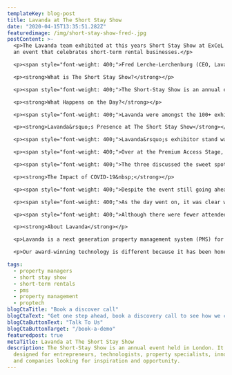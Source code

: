 ```yaml
---
templateKey: blog-post
title: Lavanda at The Short Stay Show
date: "2020-04-15T13:35:51.282Z"
featuredimage: /img/short-stay-show-fred-.jpg
postContent: >-
  <p>The Lavanda team exhibited at this years Short Stay Show at ExCeL London -
  an event that celebrates short-term rental businesses.</p>

  <p><span style="font-weight: 400;">Fred Lerche-Lerchenburg (CEO, Lavanda), Matthew Ede (Sales and Marketing Director, Greystar), Marcus Angell (Managing Director, SilverDoor Apartments).&nbsp;</span></p>

  <p><strong>What is The Short Stay Show?</strong></p>

  <p><span style="font-weight: 400;">The Short-Stay Show is an annual event held in London. It is designed for entrepreneurs, technologists, property specialists, innovators and companies looking for inspiration and opportunity.</span></p>

  <p><strong>What Happens on the Day?</strong></p>

  <p><span style="font-weight: 400;">Lavanda were amongst the 100+ exhibitors there on the day. Within the venue, there were 5 stages, hosting over 100 speakers - ranging from founders of short-term rental businesses, to experienced marketeers. With 2,000 registered visitors, it was a valuable day, full of networking and knowledge sharing.</span></p>

  <p><strong>Lavanda&rsquo;s Presence at The Short Stay Show</strong></p>

  <p><span style="font-weight: 400;">Lavanda&rsquo;s exhibitor stand was located at the front of the venue. Our team took the day to catch up with our property manager clients and partners. We also had the pleasure of meeting a wealth of new property managers and professionals in the field.</span></p>

  <p><span style="font-weight: 400;">Over at the Premium Access Stage, Fred Lerche-Lerchenburg, Lavanda&rsquo;s CEO, led the panel &lsquo;when property, hospitality and travel collide&rsquo;, alongside Matthew Ede from Greystar and Marcus Angell from SilverDoor Apartments.&nbsp;</span></p>

  <p><span style="font-weight: 400;">The three discussed the sweet spot between the three giants of property, hospitality and travel and to stay ahead of the game, it needs to serve all three in abundance. Thought-provoking points were raised about current and future demands these sectors place on our fledgling industry, and the potentially huge impact that COVID-19 may have.</span></p>

  <p><strong>The Impact of COVID-19&nbsp;</strong></p>

  <p><span style="font-weight: 400;">Despite the event still going ahead as scheduled, it was clear that all exhibitors and guests were taking extra precautions to stay safe throughout the day. The venue, ExCeL had prepared hand sanitiser stations at the entrance, and amongst the crowd there were handshakes being exchanged for elbow bumps.</span></p>

  <p><span style="font-weight: 400;">As the day went on, it was clear what the main topic of discussion was: </span><em><span style="font-weight: 400;">How will COVID-19 affect my business? </span></em><span style="font-weight: 400;">As the organisers picked up on this talking point, they decided to announce a last minute stage session with industry experts, discussing the projected impact of the coronavirus. The talk gathered the attraction of many attendees, and understandably - as it is the biggest impact on the industry to date.</span></p>

  <p><span style="font-weight: 400;">Although there were fewer attendees than the event had originally anticipated due to the impact of COVID-19, there was an overall positive atmosphere throughout the day. It was undoubtedly a fantastic opportunity to connect with short-term rental professionals, particularly during a new complex time for the industry.</span></p>

  <p><strong>About Lavanda</strong></p>

  <p>Lavanda is a next generation property management system (PMS) for urban and rural short-term rental operators. Our SaaS platform is designed to unlock scale and profitability, whilst accelerating growth through industry partnerships. We're backed by leading venture capital investors, and have so far invested $10m+ into short-term rental technology and innovation.</p>

  <p>Our award-winning technology is different because it has been honed through our first-hand experience of managing a short-term rental portfolio at scale. Operational efficiency is what we strive for, so we set about creating the missing toolkit. We're here to change your game.</p>

tags:
  - property managers
  - short stay show
  - short-term rentals
  - pms
  - property management
  - proptech
blogCtaTitle: "Book a discover call"
blogCtaText: "Get one step ahead, book a discovery call to see how we can help turbocharge your business."
blogCtaButtonText: "Talk To Us"
blogCtaButtonTarget: "/book-a-demo"
featuredpost: true
metaTitle: Lavanda at The Short Stay Show
description: The Short-Stay Show is an annual event held in London. It is
  designed for entrepreneurs, technologists, property specialists, innovators
  and companies looking for inspiration and opportunity.
---
```

